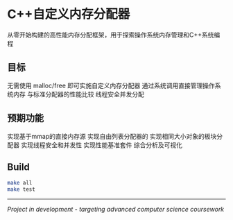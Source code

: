 # C++自定义内存分配器

从零开始构建的高性能内存分配框架，用于探索操作系统内存管理和C++系统编程

## 目标

无需使用 malloc/free 即可实施自定义内存分配器
通过系统调用直接管理操作系统内存
与标准分配器的性能比较
线程安全并发分配

## 预期功能

实现基于mmap的直接内存源
实现自由列表分配器的
实现相同大小对象的板块分配器
实现线程安全和并发性
实现性能基准套件
综合分析及可视化

## Build

```bash
make all
make test
```

---
*Project in development - targeting advanced computer science coursework*
